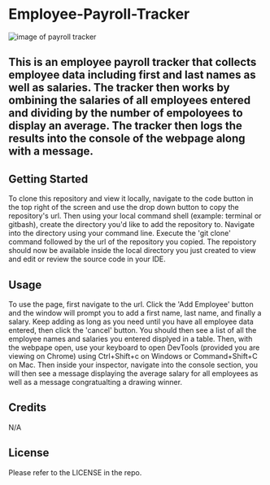 # Employee-Payroll-Tracker

![image of payroll tracker](<payroll tracker-1.png>)

## This is an employee payroll tracker that collects employee data including first and last names as well as salaries. The tracker then works by ombining the salaries of all employees entered and dividing by the number of empoloyees to display an average. The tracker then logs the results into the console of the webpage along with a message.

## Getting Started

To clone this repository and view it locally, navigate to the code button in the top right of the screen and use the drop down button to copy the repository's url. Then using your local command shell (example: terminal or gitbash), create the directory you'd like to add the repository to. Navigate into the directory using your command line. Execute the 'git clone' command followed by the url of the repository you copied. The repoistory should now be available inside the local directory you just created to view and edit or review the source code in your IDE. 

## Usage

To use the page, first navigate to the url. Click the 'Add Employee' button and the window will prompt you to add a first name, last name, and finally a salary. Keep adding as long as you need until you have all employee data entered, then click the 'cancel' button. You should then see a list of all the employee names and salaries you entered displyed in a table. Then, with the webpape open, use your keyboard to open DevTools (provided you are viewing on Chrome) using Ctrl+Shift+c on Windows or Command+Shift+C on Mac. Then inside your inspector, navigate into the console section, you will then see a message displaying the average salary for all employees as well as a message congratualting a drawing winner. 

## Credits
N/A

## License

Please refer to the LICENSE in the repo. 
